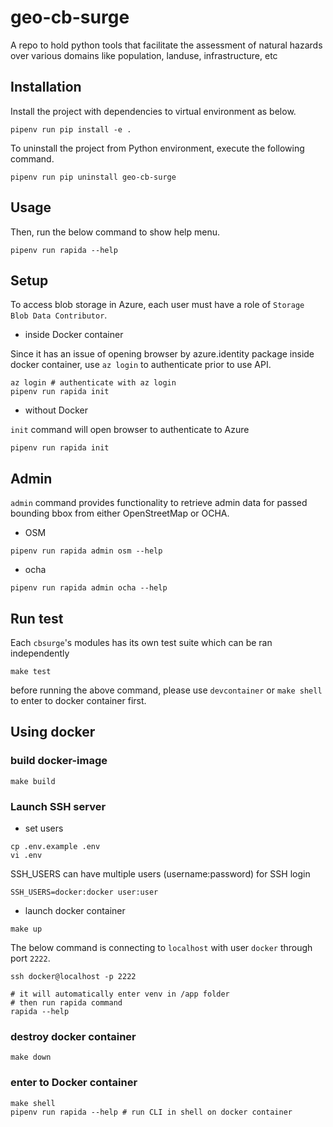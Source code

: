 # geo-cb-surge
A repo to hold python tools that facilitate the assessment of natural hazards over various domains like population, landuse, infrastructure, etc  

## Installation

Install the project with dependencies to virtual environment as below.

```shell
pipenv run pip install -e .
```

To uninstall the project from Python environment, execute the following command.

```shell
pipenv run pip uninstall geo-cb-surge
```

## Usage

Then, run the below command to show help menu.

```shell
pipenv run rapida --help
```

## Setup

To access blob storage in Azure, each user must have a role of `Storage Blob Data Contributor`.

- inside Docker container

Since it has an issue of opening browser by azure.identity package inside docker container, use `az login` to authenticate prior to use API.

```shell
az login # authenticate with az login
pipenv run rapida init
```

- without Docker

`init` command will open browser to authenticate to Azure

```shell
pipenv run rapida init
```

## Admin

`admin` command provides functionality to retrieve admin data for passed bounding bbox from either OpenStreetMap or OCHA.

- OSM

```shell
pipenv run rapida admin osm --help
```

- ocha

```shell
pipenv run rapida admin ocha --help
```

## Run test

Each `cbsurge`'s modules has its own test suite which can be ran independently

```shell
make test
```

before running the above command, please use `devcontainer` or `make shell` to enter to docker container first.

## Using docker

### build docker-image

```shell
make build
```

### Launch SSH server

- set users

```
cp .env.example .env
vi .env
```

SSH_USERS can have multiple users (username:password) for SSH login

```shell
SSH_USERS=docker:docker user:user
```

- launch docker container

```shell
make up
```

The below command is connecting to `localhost` with user `docker` through port `2222`.

```shell
ssh docker@localhost -p 2222

# it will automatically enter venv in /app folder
# then run rapida command
rapida --help
```

### destroy docker container

```shell
make down
```

### enter to Docker container

```shell
make shell
pipenv run rapida --help # run CLI in shell on docker container
```